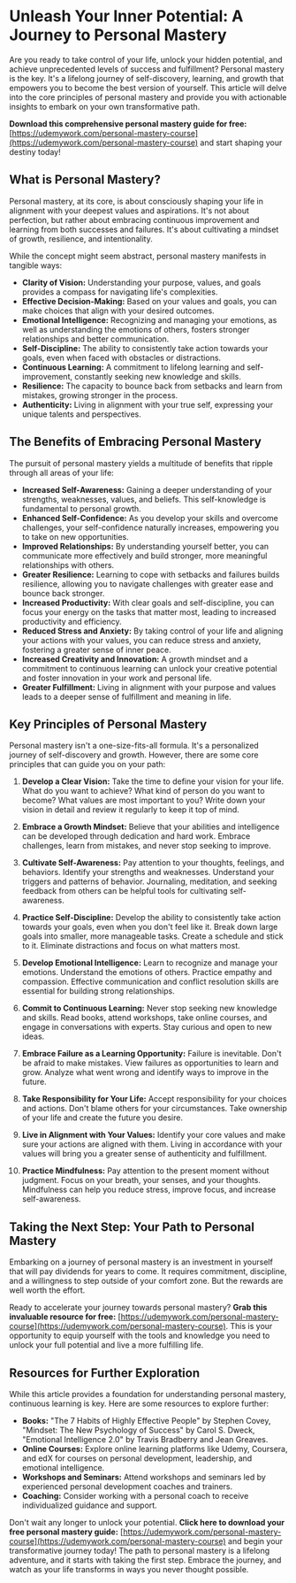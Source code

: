 # Unleash Your Inner Potential: A Journey to Personal Mastery

Are you ready to take control of your life, unlock your hidden potential, and achieve unprecedented levels of success and fulfillment? Personal mastery is the key. It's a lifelong journey of self-discovery, learning, and growth that empowers you to become the best version of yourself. This article will delve into the core principles of personal mastery and provide you with actionable insights to embark on your own transformative path.

**Download this comprehensive personal mastery guide for free:** [https://udemywork.com/personal-mastery-course](https://udemywork.com/personal-mastery-course) and start shaping your destiny today!

## What is Personal Mastery?

Personal mastery, at its core, is about consciously shaping your life in alignment with your deepest values and aspirations. It's not about perfection, but rather about embracing continuous improvement and learning from both successes and failures. It's about cultivating a mindset of growth, resilience, and intentionality.

While the concept might seem abstract, personal mastery manifests in tangible ways:

*   **Clarity of Vision:** Understanding your purpose, values, and goals provides a compass for navigating life's complexities.
*   **Effective Decision-Making:** Based on your values and goals, you can make choices that align with your desired outcomes.
*   **Emotional Intelligence:** Recognizing and managing your emotions, as well as understanding the emotions of others, fosters stronger relationships and better communication.
*   **Self-Discipline:** The ability to consistently take action towards your goals, even when faced with obstacles or distractions.
*   **Continuous Learning:** A commitment to lifelong learning and self-improvement, constantly seeking new knowledge and skills.
*   **Resilience:** The capacity to bounce back from setbacks and learn from mistakes, growing stronger in the process.
*   **Authenticity:** Living in alignment with your true self, expressing your unique talents and perspectives.

## The Benefits of Embracing Personal Mastery

The pursuit of personal mastery yields a multitude of benefits that ripple through all areas of your life:

*   **Increased Self-Awareness:** Gaining a deeper understanding of your strengths, weaknesses, values, and beliefs. This self-knowledge is fundamental to personal growth.
*   **Enhanced Self-Confidence:** As you develop your skills and overcome challenges, your self-confidence naturally increases, empowering you to take on new opportunities.
*   **Improved Relationships:** By understanding yourself better, you can communicate more effectively and build stronger, more meaningful relationships with others.
*   **Greater Resilience:** Learning to cope with setbacks and failures builds resilience, allowing you to navigate challenges with greater ease and bounce back stronger.
*   **Increased Productivity:** With clear goals and self-discipline, you can focus your energy on the tasks that matter most, leading to increased productivity and efficiency.
*   **Reduced Stress and Anxiety:** By taking control of your life and aligning your actions with your values, you can reduce stress and anxiety, fostering a greater sense of inner peace.
*   **Increased Creativity and Innovation:** A growth mindset and a commitment to continuous learning can unlock your creative potential and foster innovation in your work and personal life.
*   **Greater Fulfillment:** Living in alignment with your purpose and values leads to a deeper sense of fulfillment and meaning in life.

## Key Principles of Personal Mastery

Personal mastery isn't a one-size-fits-all formula. It's a personalized journey of self-discovery and growth. However, there are some core principles that can guide you on your path:

1.  **Develop a Clear Vision:** Take the time to define your vision for your life. What do you want to achieve? What kind of person do you want to become? What values are most important to you? Write down your vision in detail and review it regularly to keep it top of mind.

2.  **Embrace a Growth Mindset:** Believe that your abilities and intelligence can be developed through dedication and hard work. Embrace challenges, learn from mistakes, and never stop seeking to improve.

3.  **Cultivate Self-Awareness:** Pay attention to your thoughts, feelings, and behaviors. Identify your strengths and weaknesses. Understand your triggers and patterns of behavior. Journaling, meditation, and seeking feedback from others can be helpful tools for cultivating self-awareness.

4.  **Practice Self-Discipline:** Develop the ability to consistently take action towards your goals, even when you don't feel like it. Break down large goals into smaller, more manageable tasks. Create a schedule and stick to it. Eliminate distractions and focus on what matters most.

5.  **Develop Emotional Intelligence:** Learn to recognize and manage your emotions. Understand the emotions of others. Practice empathy and compassion. Effective communication and conflict resolution skills are essential for building strong relationships.

6.  **Commit to Continuous Learning:** Never stop seeking new knowledge and skills. Read books, attend workshops, take online courses, and engage in conversations with experts. Stay curious and open to new ideas.

7.  **Embrace Failure as a Learning Opportunity:** Failure is inevitable. Don't be afraid to make mistakes. View failures as opportunities to learn and grow. Analyze what went wrong and identify ways to improve in the future.

8.  **Take Responsibility for Your Life:** Accept responsibility for your choices and actions. Don't blame others for your circumstances. Take ownership of your life and create the future you desire.

9.  **Live in Alignment with Your Values:** Identify your core values and make sure your actions are aligned with them. Living in accordance with your values will bring you a greater sense of authenticity and fulfillment.

10. **Practice Mindfulness:** Pay attention to the present moment without judgment. Focus on your breath, your senses, and your thoughts. Mindfulness can help you reduce stress, improve focus, and increase self-awareness.

## Taking the Next Step: Your Path to Personal Mastery

Embarking on a journey of personal mastery is an investment in yourself that will pay dividends for years to come. It requires commitment, discipline, and a willingness to step outside of your comfort zone. But the rewards are well worth the effort.

Ready to accelerate your journey towards personal mastery? **Grab this invaluable resource for free:** [https://udemywork.com/personal-mastery-course](https://udemywork.com/personal-mastery-course). This is your opportunity to equip yourself with the tools and knowledge you need to unlock your full potential and live a more fulfilling life.

## Resources for Further Exploration

While this article provides a foundation for understanding personal mastery, continuous learning is key. Here are some resources to explore further:

*   **Books:** "The 7 Habits of Highly Effective People" by Stephen Covey, "Mindset: The New Psychology of Success" by Carol S. Dweck, "Emotional Intelligence 2.0" by Travis Bradberry and Jean Greaves.
*   **Online Courses:** Explore online learning platforms like Udemy, Coursera, and edX for courses on personal development, leadership, and emotional intelligence.
*   **Workshops and Seminars:** Attend workshops and seminars led by experienced personal development coaches and trainers.
*   **Coaching:** Consider working with a personal coach to receive individualized guidance and support.

Don't wait any longer to unlock your potential. **Click here to download your free personal mastery guide:** [https://udemywork.com/personal-mastery-course](https://udemywork.com/personal-mastery-course) and begin your transformative journey today! The path to personal mastery is a lifelong adventure, and it starts with taking the first step. Embrace the journey, and watch as your life transforms in ways you never thought possible.
